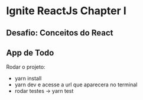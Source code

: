 # Ignite ReactJs Chapter I

## Desafio: Conceitos do React

## App de Todo

Rodar o projeto:

- yarn install
- yarn dev e acesse a url que aparecera no terminal
- rodar testes -> yarn test
